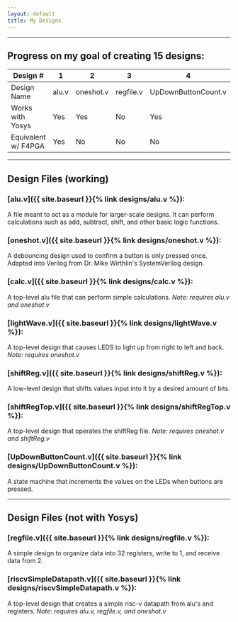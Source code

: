 ```yaml
---
layout: default
title: My Designs
---
```


------

## Progress on my goal of creating 15 designs: 

Design # | 1 | 2 | 3 | 4 | 5 | 6 | 7 | 8 | 9 | 10 | 11 | 12 | 13 | 14 | 15 
--- | --- | --- | --- | --- | --- | --- | --- | --- | --- | --- | --- | --- | --- | --- | ---
Design Name | alu.v  | oneshot.v  | regfile.v  | UpDownButtonCount.v  | lightshow.v  | calc.v  | shiftreg.v  | riscvSimpleDatapath.v  |  |  |  |  |  |  | 
Works with Yosys | Yes | Yes | No | Yes | Yes | Yes | Yes | No |  |  |  |  |  |  | 
Equivalent w/ F4PGA | Yes | No | No | No | No | No | No | No | | | | | | | | 

------

## Design Files (working)
  
### [alu.v]({{ site.baseurl }}{% link designs/alu.v %}):
A file meant to act as a module for larger-scale designs. It can perform calculations such as add, subtract, shift, and other basic logic functions.


###  [oneshot.v]({{ site.baseurl }}{% link designs/oneshot.v %}):
A debouncing design used to confirm a button is only pressed once. Adapted into Verilog from Dr. Mike Wirthlin's SystemVerilog design.

### [calc.v]({{ site.baseurl }}{% link designs/calc.v %}):
A top-level alu file that can perform simple calculations. *Note: requires alu.v and oneshot.v*

### [lightWave.v]({{ site.baseurl }}{% link designs/lightWave.v %}):
A top-level design that causes LEDS to light up from right to left and back. *Note: requires oneshot.v*

### [shiftReg.v]({{ site.baseurl }}{% link designs/shiftReg.v %}):
A low-level design that shifts values input into it by a desired amount of bits.

### [shiftRegTop.v]({{ site.baseurl }}{% link designs/shiftRegTop.v %}):
A top-level design that operates the shiftReg file. *Note: requires oneshot.v and shiftReg.v*

### [UpDownButtonCount.v]({{ site.baseurl }}{% link designs/UpDownButtonCount.v %}):
A state machine that increments the values on the LEDs when buttons are pressed. 

-----

## Design Files (not with Yosys)

### [regfile.v]({{ site.baseurl }}{% link designs/regfile.v %}):
A simple design to organize data into 32 registers, write to 1, and receive data from 2. 

### [riscvSimpleDatapath.v]({{ site.baseurl }}{% link designs/riscvSimpleDatapath.v %}):
A top-level design that creates a simple risc-v datapath from alu's and registers. *Note: requires alu.v, regfile.v, and oneshot.v*

